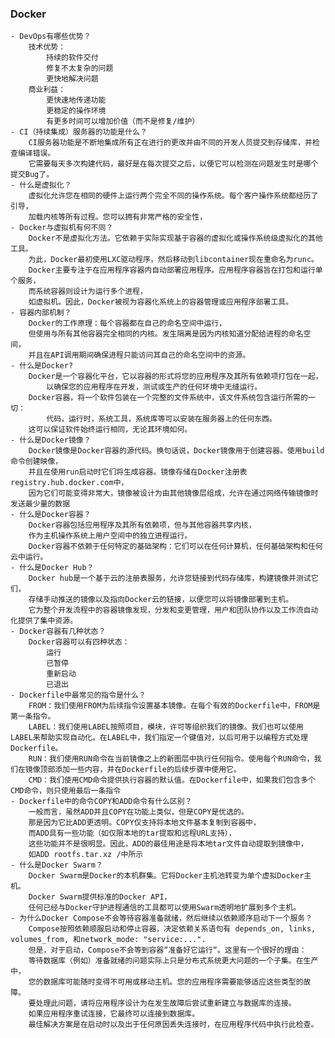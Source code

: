 ### Docker
    - DevOps有哪些优势？
        技术优势：
            持续的软件交付
            修复不太复杂的问题
            更快地解决问题
        商业利益：
            更快速地传递功能
            更稳定的操作环境
            有更多时间可以增加价值（而不是修复/维护）
    - CI（持续集成）服务器的功能是什么？
        CI服务器功能是不断地集成所有正在进行的更改并由不同的开发人员提交到存储库，并检查编译错误。
        它需要每天多次构建代码，最好是在每次提交之后，以便它可以检测在问题发生时是哪个提交Bug了。
    - 什么是虚拟化？
        虚拟化允许您在相同的硬件上运行两个完全不同的操作系统。每个客户操作系统都经历了引导，
        加载内核等所有过程。您可以拥有非常严格的安全性，
    - Docker与虚拟机有何不同？
        Docker不是虚拟化方法。它依赖于实际实现基于容器的虚拟化或操作系统级虚拟化的其他工具。
        为此，Docker最初使用LXC驱动程序，然后移动到libcontainer现在重命名为runc。
        Docker主要专注于在应用程序容器内自动部署应用程序。应用程序容器旨在打包和运行单个服务，
        而系统容器则设计为运行多个进程，
        如虚拟机。因此，Docker被视为容器化系统上的容器管理或应用程序部署工具。
    - 容器内部机制？
        Docker的工作原理：每个容器都在自己的命名空间中运行，
        但使用与所有其他容器完全相同的内核。发生隔离是因为内核知道分配给进程的命名空间，
        并且在API调用期间确保进程只能访问其自己的命名空间中的资源。
    - 什么是Docker?
        Docker是一个容器化平台，它以容器的形式将您的应用程序及其所有依赖项打包在一起，
            以确保您的应用程序在开发，测试或生产的任何环境中无缝运行。
        Docker容器，将一个软件包装在一个完整的文件系统中，该文件系统包含运行所需的一切：
            代码，运行时，系统工具，系统库等可以安装在服务器上的任何东西。
        这可以保证软件始终运行相同，无论其环境如何。
    - 什么是Docker镜像？
        Docker镜像是Docker容器的源代码。换句话说，Docker镜像用于创建容器。使用build命令创建映像，
        并且在使用run启动时它们将生成容器。镜像存储在Docker注册表registry.hub.docker.com中，
        因为它们可能变得非常大，镜像被设计为由其他镜像层组成，允许在通过网络传输镜像时发送最少量的数据
    - 什么是Docker容器？
        Docker容器包括应用程序及其所有依赖项，但与其他容器共享内核，
        作为主机操作系统上用户空间中的独立进程运行。
        Docker容器不依赖于任何特定的基础架构：它们可以在任何计算机，任何基础架构和任何云中运行。
    - 什么是Docker Hub？
        Docker hub是一个基于云的注册表服务，允许您链接到代码存储库，构建镜像并测试它们，
        存储手动推送的镜像以及指向Docker云的链接，以便您可以将镜像部署到主机。
        它为整个开发流程中的容器镜像发现，分发和变更管理，用户和团队协作以及工作流自动化提供了集中资源。
    - Docker容器有几种状态？
        Docker容器可以有四种状态：
            运行
            已暂停
            重新启动
            已退出
    - Dockerfile中最常见的指令是什么？
        FROM：我们使用FROM为后续指令设置基本镜像。在每个有效的Dockerfile中，FROM是第一条指令。
        LABEL：我们使用LABEL按照项目，模块，许可等组织我们的镜像。我们也可以使用LABEL来帮助实现自动化。在LABEL中，我们指定一个键值对，以后可用于以编程方式处理Dockerfile。
        RUN：我们使用RUN命令在当前镜像之上的新图层中执行任何指令。使用每个RUN命令，我们在镜像顶部添加一些内容，并在Dockerfile的后续步骤中使用它。
        CMD：我们使用CMD命令提供执行容器的默认值。在Dockerfile中，如果我们包含多个CMD命令，则只使用最后一条指令
    - Dockerfile中的命令COPY和ADD命令有什么区别？
        一般而言，虽然ADD并且COPY在功能上类似，但是COPY是优选的。
        那是因为它比ADD更透明。COPY仅支持将本地文件基本复制到容器中，
        而ADD具有一些功能（如仅限本地的tar提取和远程URL支持），
        这些功能并不是很明显。因此，ADD的最佳用途是将本地tar文件自动提取到镜像中，
        如ADD rootfs.tar.xz /中所示        
    - 什么是Docker Swarm？
        Docker Swarm是Docker的本机群集。它将Docker主机池转变为单个虚拟Docker主机。
        Docker Swarm提供标准的Docker API，
        任何已经与Docker守护进程通信的工具都可以使用Swarm透明地扩展到多个主机。
    - 为什么Docker Compose不会等待容器准备就绪，然后继续以依赖顺序启动下一个服务？
        Compose按照依赖顺服启动和停止容器，决定依赖关系语句有 depends_on, links, volumes_from, 和network_mode: "service:...".
        但是，对于启动，Compose不会等到容器“准备好它运行“。这里有一个很好的理由：
        等待数据库（例如）准备就绪的问题实际上只是分布式系统更大问题的一个子集。在生产中，
        您的数据库可能随时变得不可用或移动主机。您的应用程序需要能够适应这些类型的故障。
        要处理此问题，请将应用程序设计为在发生故障后尝试重新建立与数据库的连接。
        如果应用程序重试连接，它最终可以连接到数据库。
        最佳解决方案是在启动时以及出于任何原因丢失连接时，在应用程序代码中执行此检查。
